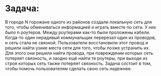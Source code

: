 # Задача:

В городе N горожане одного из районов создали локальную сеть для того, чтобы обмениваться информацией и играть вместе по сети. У них было n роутеров. Между роутерами как-то были проложены кабели. Когда-то один нерадивый коммунальщик перерезал один из проводов, и сеть стала не связной. Пользователи восстановили этот провод и решили найти узкие места сети для того, чтобы позже устранить их. Для этого они решили найти провода, при повреждении которых сеть потеряет связность, и заодно ещё найти те роутеры, при выходе из строя которых сеть также потеряет связность. Задача состоит в том, чтобы помочь пользователям сделать свою сеть надежнее.